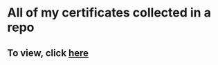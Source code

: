 # All of my certificates collected in a repo
## To view, click [here](samacker77.github.io/Certificates/)
